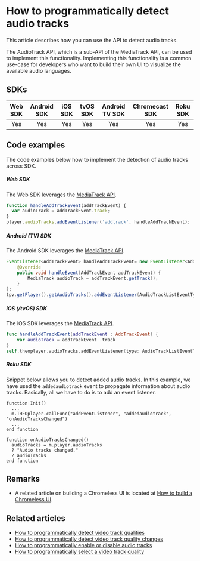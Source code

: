 # How to programmatically detect audio tracks

This article describes how you can use the API to detect audio tracks.

The AudioTrack API, which is a sub-API of the MediaTrack API, can be used to implement this functionality.
Implementing this functionality is a common use-case for developers who want to build their own UI to visualize the available audio languages.

## SDKs

| Web SDK | Android SDK | iOS SDK | tvOS SDK | Android TV SDK | Chromecast SDK | Roku SDK |
| :-----: | :---------: | :-----: | :------: | :------------: | :------------: | :------: |
|   Yes   |     Yes     |   Yes   |   Yes    |      Yes       |      Yes       |   Yes    |

## Code examples

The code examples below how to implement the detection of audio tracks across SDK.

##### Web SDK

The Web SDK leverages the [MediaTrack API](pathname:///theoplayer/v8/api-reference/web/interfaces/MediaTrack.html).

```js
function handleAddTrackEvent(addTrackEvent) {
  var audioTrack = addTrackEvent.track;
}
player.audioTracks.addEventListener('addtrack', handleAddTrackEvent);
```

##### Android (TV) SDK

The Android SDK leverages the [MediaTrack API](pathname:///theoplayer/v8/api-reference/android/com/theoplayer/android/api/player/track/mediatrack/MediaTrackList.html).

```java
EventListener<AddTrackEvent> handleAddTrackEvent= new EventListener<AddTrackEvent>() {
    @Override
    public void handleEvent(AddTrackEvent addTrackEvent) {
        MediaTrack audioTrack = addTrackEvent.getTrack();
    }
};
tpv.getPlayer().getAudioTracks().addEventListener(AudioTrackListEventTypes.ADDTRACK, handleAddTrackEvent);
```

##### iOS (/tvOS) SDK

The iOS SDK leverages the [MediaTrack API](pathname:///theoplayer/v8/api-reference/ios/Protocols/MediaTrackList.html).

```swift
func handleAddTrackEvent(addTrackEvent : AddTrackEvent) {
    var audioTrack = addTrackEvent .track
}
self.theoplayer.audioTracks.addEventListener(type: AudioTrackListEventTypes.ADD_TRACK, listener: handleAddTrackEvent)
```

##### Roku SDK

Snippet below allows you to detect added audio tracks. In this example, we have used the `addedaudiotrack` event to propagate information about audio tracks. Basically, all we have to do is to add an event listener.

```brightscript
function Init()
  ...
  m.THEOplayer.callFunc("addEventListener", "addedaudiotrack", "onAudioTracksChanged")
  ...
end function

function onAudioTracksChanged()
  audioTracks = m.player.audioTracks
  ? "Audio tracks changed."
  ? audioTracks
end function
```

## Remarks

- A related article on building a Chromeless UI is located at [How to build a Chromeless UI](../../how-to-guides/11-ui/06-how-to-build-chromeless-ui.mdx).

## Related articles

- [How to programmatically detect video track qualities](04-how-to-detect-video-track-qualities.md)
- [How to programmatically detect video track quality changes](07-how-to-detect-video-track-quality-changes.md)
- [How to programmatically enable or disable audio tracks](01-how-to-enable-disable-audio-tracks.md)
- [How to programmatically select a video track quality](03-how-to-select-video-track-quality.md)
